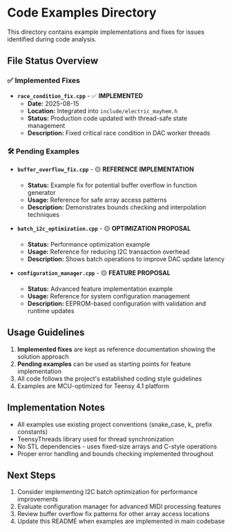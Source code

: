 # Code Examples Directory

This directory contains example implementations and fixes for issues identified during code analysis.

## File Status Overview

### ✅ Implemented Fixes
- **`race_condition_fix.cpp`** - ✅ **IMPLEMENTED**
  - **Date:** 2025-08-15
  - **Location:** Integrated into `include/electric_mayhem.h`
  - **Status:** Production code updated with thread-safe state management
  - **Description:** Fixed critical race condition in DAC worker threads

### 🛠️ Pending Examples
- **`buffer_overflow_fix.cpp`** - 🟡 **REFERENCE IMPLEMENTATION**
  - **Status:** Example fix for potential buffer overflow in function generator
  - **Usage:** Reference for safe array access patterns
  - **Description:** Demonstrates bounds checking and interpolation techniques

- **`batch_i2c_optimization.cpp`** - 🟡 **OPTIMIZATION PROPOSAL**
  - **Status:** Performance optimization example
  - **Usage:** Reference for reducing I2C transaction overhead
  - **Description:** Shows batch operations to improve DAC update latency

- **`configuration_manager.cpp`** - 🟡 **FEATURE PROPOSAL**
  - **Status:** Advanced feature implementation example
  - **Usage:** Reference for system configuration management
  - **Description:** EEPROM-based configuration with validation and runtime updates

## Usage Guidelines

1. **Implemented fixes** are kept as reference documentation showing the solution approach
2. **Pending examples** can be used as starting points for feature implementation
3. All code follows the project's established coding style guidelines
4. Examples are MCU-optimized for Teensy 4.1 platform

## Implementation Notes

- All examples use existing project conventions (snake_case, k_ prefix constants)
- TeensyThreads library used for thread synchronization
- No STL dependencies - uses fixed-size arrays and C-style operations
- Proper error handling and bounds checking implemented throughout

## Next Steps

1. Consider implementing I2C batch optimization for performance improvements
2. Evaluate configuration manager for advanced MIDI processing features
3. Review buffer overflow fix patterns for other array access locations
4. Update this README when examples are implemented in main codebase